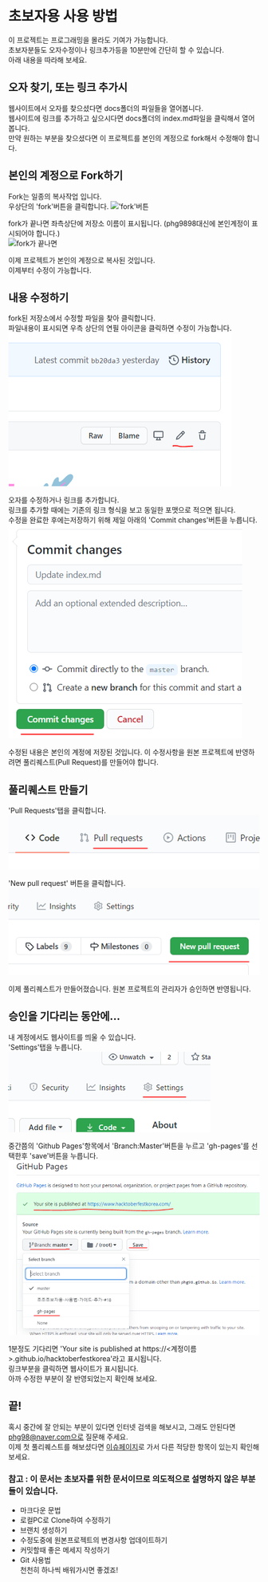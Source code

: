# 초보자용 사용 방법 
이 프로젝트는 프로그래밍을 몰라도 기여가 가능합니다.  
초보자분들도 오자수정이나 링크추가등을 10분만에 간단히 할 수 있습니다.  
아래 내용을 따라해 보세요.  

## 오자 찾기, 또는 링크 추가시
웹사이트에서 오자를 찾으셨다면 docs폴더의 파일들을 열어봅니다.    
웹사이트에 링크를 추가하고 싶으시다면 docs폴더의 index.md파일을 클릭해서 열어봅니다.    
만약 원하는 부분을 찾으셨다면 이 프로젝트를 본인의 계정으로 fork해서 수정해야 합니다.

## 본인의 계정으로 Fork하기
Fork는 일종의 복사작업 입니다.  
우상단의 'fork'버튼을 클릭합니다.
!['fork'버튼](../img/fork.png)  

fork가 끝나면 좌측상단에 저장소 이름이 표시됩니다. (phg9898대신에 본인계정이 표시되어야 합니다.)  
![fork가 끝나면](../img/forked.png)  

이제 프로젝트가 본인의 계정으로 복사된 것입니다.  
이제부터 수정이 가능합니다.

## 내용 수정하기
fork된 저장소에서 수정할 파일을 찾아 클릭합니다.  
파일내용이 표시되면 우측 상단의 연필 아이콘을 클릭하면 수정이 가능합니다.  
![edit](img/edit.png)  

오자를 수정하거나 링크를 추가합니다.  
링크를 추가할 때에는 기존의 링크 형식을 보고 동일한 포맷으로 적으면 됩니다.  
수정을 완료한 후에는저장하기 위해 제일 아래의 'Commit changes'버튼을 누릅니다.  
![commit](img/commit.png)  

수정된 내용은 본인의 계정에 저장된 것입니다. 이 수정사항을 원본 프로젝트에 반영하려면 풀리퀘스트(Pull Request)를 만들어야 합니다.

## 풀리퀘스트 만들기
'Pull Requests'탭을 클릭합니다.  
![pr](img/pr.png)  

'New pull request' 버튼을 클릭합니다.  
![new_pr](img/new_pr.png)  

이제 풀리퀘스트가 만들어졌습니다. 원본 프로젝트의 관리자가 승인하면 반영됩니다.  

## 승인을 기다리는 동안에...
내 계정에서도 웹사이트를 띄울 수 있습니다.  
'Settings'탭을 누릅니다.  
![settings](img/settings.png)  

중간쯤의 'Github Pages'항목에서 'Branch:Master'버튼을 누르고 'gh-pages'를 선택한후 'save'버튼을 누릅니다.  
![gh-pages](img/gh-pages.png)  

1분정도 기다리면 'Your site is published at https://<계정이름>.github.io/hacktoberfestkorea'라고 표시됩니다.  
링크부분을 클릭하면 웹사이트가 표시됩니다.  
아까 수정한 부분이 잘 반영되었는지 확인해 보세요.  

## 끝!
혹시 중간에 잘 안되는 부분이 있다면 인터넷 검색을 해보시고, 그래도 안된다면 phg98@naver.com으로 질문해 주세요.  
이제 첫 풀리퀘스트를 해보셨다면 [이슈페이지](https://github.com/phg98/hacktoberfestkorea/issues)로 가서 다른 적당한 항목이 있는지 확인해 보세요.  

### 참고 : 이 문서는 초보자를 위한 문서이므로 의도적으로 설명하지 않은 부분들이 있습니다. 
* 마크다운 문법
* 로컬PC로 Clone하여 수정하기
* 브랜치 생성하기
* 수정도중에 원본프로젝트의 변경사항 업데이트하기
* 커밋할때 좋은 메세지 작성하기
* Git 사용법  
천천히 하나씩 배워가시면 좋겠죠!
